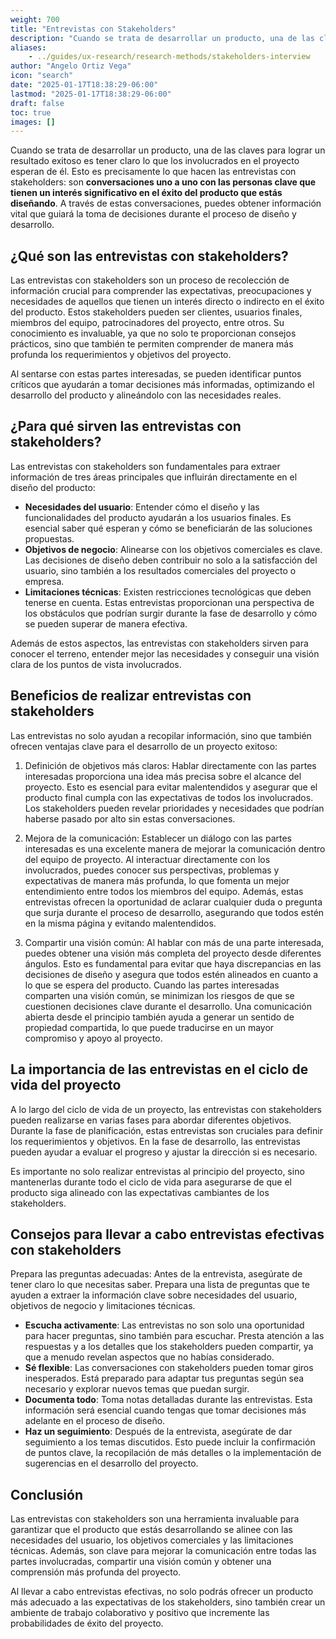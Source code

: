 ```yaml
---
weight: 700
title: "Entrevistas con Stakeholders"
description: "Cuando se trata de desarrollar un producto, una de las claves para lograr un resultado exitoso es tener claro lo que los involucrados en el proyecto esperan de él. Esto es precisamente lo que hacen las entrevistas con stakeholders: son conversaciones uno a uno con las personas clave que tienen un interés significativo en el éxito del producto que estás diseñando"
aliases:
    - ../guides/ux-research/research-methods/stakeholders-interview
author: "Angelo Ortiz Vega"
icon: "search"
date: "2025-01-17T18:38:29-06:00"
lastmod: "2025-01-17T18:38:29-06:00"
draft: false
toc: true
images: []
---
```


Cuando se trata de desarrollar un producto, una de las claves para lograr un resultado exitoso es tener claro lo que los involucrados en el proyecto esperan de él. Esto es precisamente lo que hacen las entrevistas con stakeholders: son **conversaciones uno a uno con las personas clave que tienen un interés significativo en el éxito del producto que estás diseñando**. A través de estas conversaciones, puedes obtener información vital que guiará la toma de decisiones durante el proceso de diseño y desarrollo.

## ¿Qué son las entrevistas con stakeholders?

Las entrevistas con stakeholders son un proceso de recolección de información crucial para comprender las expectativas, preocupaciones y necesidades de aquellos que tienen un interés directo o indirecto en el éxito del producto. Estos stakeholders pueden ser clientes, usuarios finales, miembros del equipo, patrocinadores del proyecto, entre otros. Su conocimiento es invaluable, ya que no solo te proporcionan consejos prácticos, sino que también te permiten comprender de manera más profunda los requerimientos y objetivos del proyecto.

Al sentarse con estas partes interesadas, se pueden identificar puntos críticos que ayudarán a tomar decisiones más informadas, optimizando el desarrollo del producto y alineándolo con las necesidades reales.

## ¿Para qué sirven las entrevistas con stakeholders?

Las entrevistas con stakeholders son fundamentales para extraer información de tres áreas principales que influirán directamente en el diseño del producto:

- **Necesidades del usuario**: Entender cómo el diseño y las funcionalidades del producto ayudarán a los usuarios finales. Es esencial saber qué esperan y cómo se beneficiarán de las soluciones propuestas.
- **Objetivos de negocio**: Alinearse con los objetivos comerciales es clave. Las decisiones de diseño deben contribuir no solo a la satisfacción del usuario, sino también a los resultados comerciales del proyecto o empresa.
- **Limitaciones técnicas**: Existen restricciones tecnológicas que deben tenerse en cuenta. Estas entrevistas proporcionan una perspectiva de los obstáculos que podrían surgir durante la fase de desarrollo y cómo se pueden superar de manera efectiva.

Además de estos aspectos, las entrevistas con stakeholders sirven para conocer el terreno, entender mejor las necesidades y conseguir una visión clara de los puntos de vista involucrados.

## Beneficios de realizar entrevistas con stakeholders

Las entrevistas no solo ayudan a recopilar información, sino que también ofrecen ventajas clave para el desarrollo de un proyecto exitoso:

1. Definición de objetivos más claros: Hablar directamente con las partes interesadas proporciona una idea más precisa sobre el alcance del proyecto. Esto es esencial para evitar malentendidos y asegurar que el producto final cumpla con las expectativas de todos los involucrados. Los stakeholders pueden revelar prioridades y necesidades que podrían haberse pasado por alto sin estas conversaciones.

2. Mejora de la comunicación: Establecer un diálogo con las partes interesadas es una excelente manera de mejorar la comunicación dentro del equipo de proyecto. Al interactuar directamente con los involucrados, puedes conocer sus perspectivas, problemas y expectativas de manera más profunda, lo que fomenta un mejor entendimiento entre todos los miembros del equipo. Además, estas entrevistas ofrecen la oportunidad de aclarar cualquier duda o pregunta que surja durante el proceso de desarrollo, asegurando que todos estén en la misma página y evitando malentendidos.

3. Compartir una visión común: Al hablar con más de una parte interesada, puedes obtener una visión más completa del proyecto desde diferentes ángulos. Esto es fundamental para evitar que haya discrepancias en las decisiones de diseño y asegura que todos estén alineados en cuanto a lo que se espera del producto. Cuando las partes interesadas comparten una visión común, se minimizan los riesgos de que se cuestionen decisiones clave durante el desarrollo. Una comunicación abierta desde el principio también ayuda a generar un sentido de propiedad compartida, lo que puede traducirse en un mayor compromiso y apoyo al proyecto.

## La importancia de las entrevistas en el ciclo de vida del proyecto

A lo largo del ciclo de vida de un proyecto, las entrevistas con stakeholders pueden realizarse en varias fases para abordar diferentes objetivos. Durante la fase de planificación, estas entrevistas son cruciales para definir los requerimientos y objetivos. En la fase de desarrollo, las entrevistas pueden ayudar a evaluar el progreso y ajustar la dirección si es necesario.

Es importante no solo realizar entrevistas al principio del proyecto, sino mantenerlas durante todo el ciclo de vida para asegurarse de que el producto siga alineado con las expectativas cambiantes de los stakeholders.

## Consejos para llevar a cabo entrevistas efectivas con stakeholders

Prepara las preguntas adecuadas: Antes de la entrevista, asegúrate de tener claro lo que necesitas saber. Prepara una lista de preguntas que te ayuden a extraer la información clave sobre necesidades del usuario, objetivos de negocio y limitaciones técnicas.

- **Escucha activamente**: Las entrevistas no son solo una oportunidad para hacer preguntas, sino también para escuchar. Presta atención a las respuestas y a los detalles que los stakeholders pueden compartir, ya que a menudo revelan aspectos que no habías considerado.
- **Sé flexible**: Las conversaciones con stakeholders pueden tomar giros inesperados. Está preparado para adaptar tus preguntas según sea necesario y explorar nuevos temas que puedan surgir.
- **Documenta todo**: Toma notas detalladas durante las entrevistas. Esta información será esencial cuando tengas que tomar decisiones más adelante en el proceso de diseño.
- **Haz un seguimiento**: Después de la entrevista, asegúrate de dar seguimiento a los temas discutidos. Esto puede incluir la confirmación de puntos clave, la recopilación de más detalles o la implementación de sugerencias en el desarrollo del proyecto.

## Conclusión

Las entrevistas con stakeholders son una herramienta invaluable para garantizar que el producto que estás desarrollando se alinee con las necesidades del usuario, los objetivos comerciales y las limitaciones técnicas. Además, son clave para mejorar la comunicación entre todas las partes involucradas, compartir una visión común y obtener una comprensión más profunda del proyecto.

Al llevar a cabo entrevistas efectivas, no solo podrás ofrecer un producto más adecuado a las expectativas de los stakeholders, sino también crear un ambiente de trabajo colaborativo y positivo que incremente las probabilidades de éxito del proyecto.

